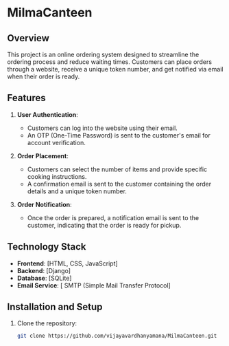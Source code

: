 # MilmaCanteen

## Overview

This project is an online ordering system designed to streamline the ordering process and reduce waiting times. Customers can place orders through a website, receive a unique token number, and get notified via email when their order is ready.

## Features

1. **User Authentication**:
   - Customers can log into the website using their email.
   - An OTP (One-Time Password) is sent to the customer's email for account verification.

2. **Order Placement**:
   - Customers can select the number of items and provide specific cooking instructions.
   - A confirmation email is sent to the customer containing the order details and a unique token number.

3. **Order Notification**:
   - Once the order is prepared, a notification email is sent to the customer, indicating that the order is ready for pickup.

## Technology Stack

- **Frontend**: [HTML, CSS, JavaScript]
- **Backend**: [Django]
- **Database**: [SQLite]
- **Email Service**: [ SMTP (Simple Mail Transfer Protocol]

## Installation and Setup

1. Clone the repository:
   ```bash
   git clone https://github.com/vijayavardhanyamana/MilmaCanteen.git
